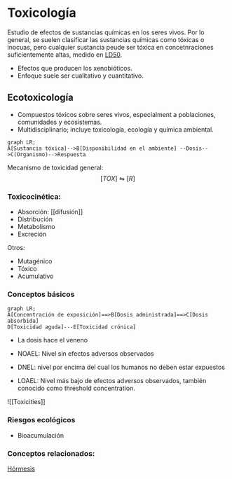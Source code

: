 # Toxicología
Estudio de efectos de sustancias químicas en los seres vivos. Por lo general, se suelen clasificar las sustancias químicas como tóxicas o inocuas, pero cualquier sustancia peude ser tóxica en concetnraciones suficientemente altas, medido en  [LD50](https://es.wikipedia.org/wiki/Dosis_letal_media). 
- Efectos que producen los xenobióticos. 
- Enfoque suele ser cualitativo y cuantitativo.

## Ecotoxicología
- Compuestos tóxicos sobre seres vivos, especialment a poblaciones, comunidades y ecosistemas.
- Multidisciplinario; incluye toxicología, ecología y química ambiental.

```mermaid
graph LR;
A[Sustancia tóxica]-->B[Disponibilidad en el ambiente] --Dosis-->C(Organismo)-->Respuesta

```

Mecanismo de toxicidad general:
$$[TOX]\leftrightharpoons[R]$$
### Toxicocinética:
- Absorción: [[difusión]]
- Distribución
- Metabolismo
- Excreción

Otros:

- Mutagénico
- Tóxico
- Acumulativo
### Conceptos básicos
```mermaid
graph LR;
A[Concentración de exposición]==>B[Dosis administrada]==>C[Dosis absorbida]
D[Toxicidad aguda]---E[Toxicidad crónica]
```

- La dosis hace el veneno

- NOAEL: Nivel sin efectos adversos observados
- DNEL: nivel por encima del cual los humanos no deben estar expuestos
- LOAEL: Nivel más bajo de efectos adversos observados, también conocido como threshold concentration.
 
![[Toxicities]]

### Riesgos ecológicos
- Bioacumulación

### Conceptos relacionados:
[Hórmesis](https://en.wikipedia.org/wiki/Hormesis)
